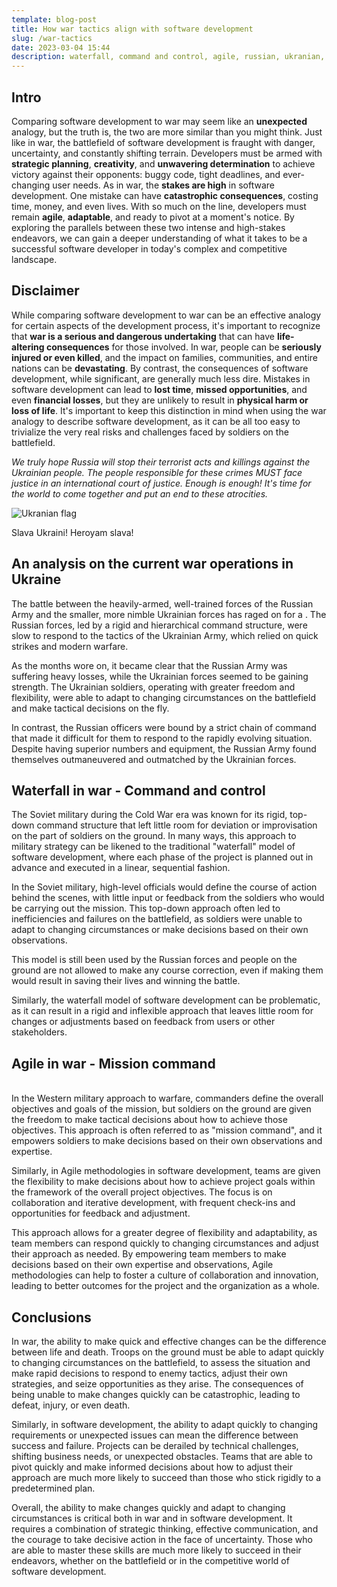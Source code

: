 ```yaml
---
template: blog-post
title: How war tactics align with software development
slug: /war-tactics
date: 2023-03-04 15:44
description: waterfall, command and control, agile, russian, ukranian, war, tactics, learn
---
```

## Intro

Comparing software development to war may seem like an **unexpected** analogy, but the truth is, the two are more similar than you might think. Just like in war, the battlefield of software development is fraught with danger, uncertainty, and constantly shifting terrain. Developers must be armed with **strategic planning**, **creativity**, and **unwavering determination** to achieve victory against their opponents: buggy code, tight deadlines, and ever-changing user needs. As in war, the **stakes are high** in software development. One mistake can have **catastrophic consequences**, costing time, money, and even lives. With so much on the line, developers must remain **agile**, **adaptable**, and ready to pivot at a moment's notice. By exploring the parallels between these two intense and high-stakes endeavors, we can gain a deeper understanding of what it takes to be a successful software developer in today's complex and competitive landscape.

## Disclaimer

While comparing software development to war can be an effective analogy for certain aspects of the development process, it's important to recognize that **war is a serious and dangerous undertaking** that can have **life-altering consequences** for those involved. In war, people can be **seriously injured or even killed**, and the impact on families, communities, and entire nations can be **devastating**. By contrast, the consequences of software development, while significant, are generally much less dire. Mistakes in software development can lead to **lost time**, **missed opportunities**, and even **financial losses**, but they are unlikely to result in **physical harm or loss of life**. It's important to keep this distinction in mind when using the war analogy to describe software development, as it can be all too easy to trivialize the very real risks and challenges faced by soldiers on the battlefield.

*We truly hope Russia will stop their terrorist acts and killings against the Ukrainian people. The people responsible for these crimes MUST face justice in an international court of justice. Enough is enough! It's time for the world to come together and put an end to these atrocities.*

![Ukranian flag](https://cdn.prgloo.com/media/4dee302d155b4c719ad83de470648d2a.jpg?width=100&height=150 "Ukranian flag")

Slava Ukraini! Heroyam slava!

## An analysis on the current war operations in Ukraine

The battle between the heavily-armed, well-trained forces of the Russian Army and the smaller, more nimble Ukrainian forces has raged on for a . The Russian forces, led by a rigid and hierarchical command structure, were slow to respond to the tactics of the Ukrainian Army, which relied on quick strikes and modern warfare. 

As the months wore on, it became clear that the Russian Army was suffering heavy losses, while the Ukrainian forces seemed to be gaining strength. The Ukrainian soldiers, operating with greater freedom and flexibility, were able to adapt to changing circumstances on the battlefield and make tactical decisions on the fly.

In contrast, the Russian officers were bound by a strict chain of command that made it difficult for them to respond to the rapidly evolving situation. Despite having superior numbers and equipment, the Russian Army found themselves outmaneuvered and outmatched by the Ukrainian forces.

## Waterfall in war - Command and control

The Soviet military during the Cold War era was known for its rigid, top-down command structure that left little room for deviation or improvisation on the part of soldiers on the ground. In many ways, this approach to military strategy can be likened to the traditional "waterfall" model of software development, where each phase of the project is planned out in advance and executed in a linear, sequential fashion.

In the Soviet military, high-level officials would define the course of action behind the scenes, with little input or feedback from the soldiers who would be carrying out the mission. This top-down approach often led to inefficiencies and failures on the battlefield, as soldiers were unable to adapt to changing circumstances or make decisions based on their own observations.

T﻿his model is still been used by the Russian forces and people on the ground are not allowed to make any course correction, even if making them would result in saving their lives and winning the battle.

Similarly, the waterfall model of software development can be problematic, as it can result in a rigid and inflexible approach that leaves little room for changes or adjustments based on feedback from users or other stakeholders.

## A﻿gile in war - Mission command

\
In the Western military approach to warfare, commanders define the overall objectives and goals of the mission, but soldiers on the ground are given the freedom to make tactical decisions about how to achieve those objectives. This approach is often referred to as "mission command", and it empowers soldiers to make decisions based on their own observations and expertise.

Similarly, in Agile methodologies in software development, teams are given the flexibility to make decisions about how to achieve project goals within the framework of the overall project objectives. The focus is on collaboration and iterative development, with frequent check-ins and opportunities for feedback and adjustment.

This approach allows for a greater degree of flexibility and adaptability, as team members can respond quickly to changing circumstances and adjust their approach as needed. By empowering team members to make decisions based on their own expertise and observations, Agile methodologies can help to foster a culture of collaboration and innovation, leading to better outcomes for the project and the organization as a whole.

## C﻿onclusions

In war, the ability to make quick and effective changes can be the difference between life and death. Troops on the ground must be able to adapt quickly to changing circumstances on the battlefield, to assess the situation and make rapid decisions to respond to enemy tactics, adjust their own strategies, and seize opportunities as they arise. The consequences of being unable to make changes quickly can be catastrophic, leading to defeat, injury, or even death.

Similarly, in software development, the ability to adapt quickly to changing requirements or unexpected issues can mean the difference between success and failure. Projects can be derailed by technical challenges, shifting business needs, or unexpected obstacles. Teams that are able to pivot quickly and make informed decisions about how to adjust their approach are much more likely to succeed than those who stick rigidly to a predetermined plan.

Overall, the ability to make changes quickly and adapt to changing circumstances is critical both in war and in software development. It requires a combination of strategic thinking, effective communication, and the courage to take decisive action in the face of uncertainty. Those who are able to master these skills are much more likely to succeed in their endeavors, whether on the battlefield or in the competitive world of software development.